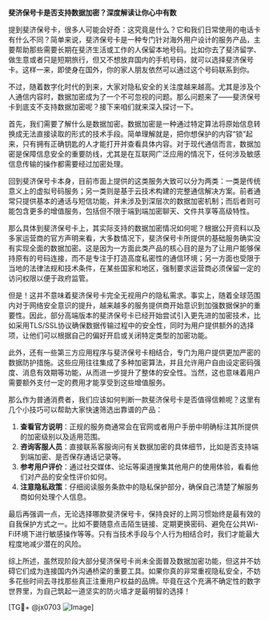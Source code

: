 **斐济保号卡是否支持数据加密？深度解读让你心中有数**

提到斐济保号卡，很多人可能会好奇：这究竟是什么？它和我们日常使用的电话卡有什么不同？简单来说，斐济保号卡是一种专门针对海外用户设计的服务产品，主要帮助那些需要长期在斐济生活或工作的人保留本地号码。比如你去了斐济留学、做生意或者只是短期旅行，但又不想放弃国内的手机号码，就可以选择斐济保号卡。这样一来，即使身在国外，你的家人朋友依然可以通过这个号码联系到你。

不过，随着数字化时代的到来，大家对隐私安全的关注度越来越高。尤其是涉及个人通信内容时，数据加密成为了一个不可忽视的问题。那么问题来了——斐济保号卡到底支不支持数据加密呢？接下来咱们就来深入探讨一下。

首先，我们需要了解什么是数据加密。数据加密是一种通过特定算法将原始信息转换成无法直接读取的形式的技术手段。简单理解就是，把你想保护的内容“锁”起来，只有拥有正确钥匙的人才能打开并查看具体内容。对于现代通信而言，数据加密是保障信息安全的重要防线，尤其是在互联网广泛应用的情况下，任何涉及敏感信息传输的操作都需要经过加密处理。

回到斐济保号卡本身，目前市面上提供的这类服务大致可以分为两类：一类是传统意义上的虚拟号码服务；另一类则是基于云技术构建的完整通信解决方案。前者通常只提供基本的通话与短信功能，并未涉及到深层次的数据加密机制；而后者则可能包含更多的增值服务，包括但不限于端到端加密聊天、文件共享等高级特性。

那么具体到斐济保号卡上，其实际支持的数据加密情况如何呢？根据公开资料以及多家运营商的官方声明来看，大多数情况下，斐济保号卡所提供的基础服务确实没有实现全面的数据加密。这是因为一方面此类产品的核心目的是为了让用户能够保持原有的号码连接，而不是专注于打造高度私密性的通信环境；另一方面也受限于当地的法律法规和技术条件，在某些国家和地区，强制要求运营商必须保留一定的访问权限以便于政府监管。

但是！这并不意味着斐济保号卡完全无视用户的隐私需求。事实上，随着全球范围内对于网络安全意识的提升，越来越多的服务提供商开始意识到加强数据保护的重要性。因此，部分高端版本的斐济保号卡已经开始尝试引入更先进的加密技术，比如采用TLS/SSL协议确保数据传输过程中的安全性，同时为用户提供额外的选择项，让他们可以根据自己的偏好开启或关闭特定类型的加密功能。

此外，还有一些第三方应用程序与斐济保号卡相结合，专门为用户提供更加严密的数据防护措施。这些应用往往集成了多种加密算法，并且允许用户自由设定密码强度、消息有效期等功能，从而进一步提升了整体的安全性。当然，这也意味着用户需要额外支付一定的费用才能享受到这些增值服务。

那么作为普通消费者，我们应该如何判断一款斐济保号卡是否值得信赖呢？这里有几个小技巧可以帮助大家快速筛选出靠谱的产品：

1. **查看官方说明**：正规的服务商通常会在官网或者用户手册中明确标注其所提供的加密级别以及适用范围。
2. **咨询客服人员**：直接联系客服询问有关数据加密的具体细节，比如是否支持端到端加密、是否保存通话记录等。
3. **参考用户评价**：通过社交媒体、论坛等渠道搜集其他用户的使用体验，看看他们对产品的安全性评价如何。
4. **注意隐私政策**：仔细阅读服务条款中的隐私保护部分，确保自己清楚了解服务商如何处理个人信息。

最后再强调一点，无论选择哪款斐济保号卡，保持良好的上网习惯始终是最有效的自我保护方式之一。比如不要随意点击陌生链接、定期更换密码、避免在公共Wi-Fi环境下进行敏感操作等等。只有当技术手段与个人行为相结合时，我们才能最大程度地减少潜在的风险。

综上所述，虽然现阶段大部分斐济保号卡尚未全面普及数据加密功能，但这并不妨碍它们成为连接国内外沟通桥梁的重要工具。如果你真的非常重视隐私安全，不妨多花些时间去寻找那些真正注重用户权益的品牌。毕竟在这个充满不确定性的数字世界里，为自己筑起一道坚实的防火墙才是最明智的选择！

[TG💪+ @jx0703 ![Image](https://github.com/user-attachments/assets/dbca1d08-cadb-493c-b0ec-ad6f7a83f270)]